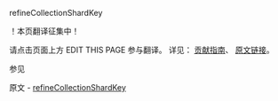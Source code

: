  refineCollectionShardKey

 ！本页翻译征集中！

请点击页面上方 EDIT THIS PAGE 参与翻译。
详见：
[贡献指南]( https://github.com/JinMuInfo/MongoDB-Manual-zh/blob/master/CONTRIBUTING.md )、
[原文链接](  https://docs.mongodb.com/manual/reference/command/refineCollectionShardKey/  )。

 参见

原文 - [refineCollectionShardKey]( https://docs.mongodb.com/manual/reference/command/refineCollectionShardKey/ )


